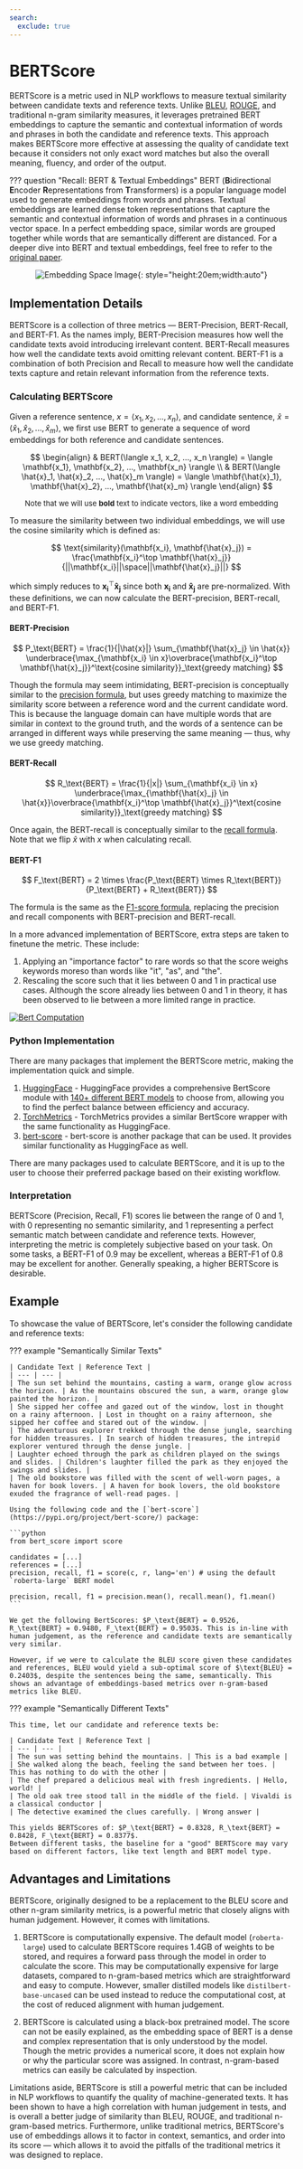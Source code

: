 ```yaml
---
search:
  exclude: true
---
```


# BERTScore
BERTScore is a metric used in NLP workflows to measure textual similarity between candidate texts and reference texts. Unlike [BLEU](bleu.md), [ROUGE](rouge.md), and traditional n-gram similarity measures, it leverages pretrained BERT embeddings to capture the semantic and contextual information of words and phrases in both the candidate and reference texts. This approach makes BERTScore more effective at assessing the quality of candidate text because it considers not only exact word matches but also the overall meaning, fluency, and order of the output.

??? question "Recall: BERT & Textual Embeddings"
    BERT (**B**idirectional **E**ncoder **R**epresentations from **T**ransformers) is a popular language model used to generate embeddings from words and phrases. Textual embeddings are learned dense token representations that capture the semantic and contextual information of words and phrases in a continuous vector space. In a perfect embedding space, similar words are grouped together while words that are semantically different are distanced. For a deeper dive into BERT and textual embeddings, feel free to refer to the [original paper](https://arxiv.org/pdf/1810.04805.pdf).
    <center>![Embedding Space Image](../assets/images/bert_vector_space.png){: style="height:20em;width:auto"}</center>

## Implementation Details
BERTScore is a collection of three metrics — BERT-Precision, BERT-Recall, and BERT-F1. As the names imply, BERT-Precision measures how well the candidate texts avoid introducing irrelevant content. BERT-Recall measures how well the candidate texts avoid omitting relevant content. BERT-F1 is a combination of both Precision and Recall to measure how well the candidate texts capture and retain relevant information from the reference texts.

### Calculating BERTScore
Given a reference sentence, $x = \langle x_1, x_2, ..., x_n \rangle$, and candidate sentence, $\hat{x} = \langle\hat{x}_1, \hat{x}_2, ..., \hat{x}_m\rangle$, we first use BERT to generate a sequence of word embeddings for both reference and candidate sentences.

$$
\begin{align}
    & BERT(\langle x_1, x_2, ..., x_n \rangle) = \langle \mathbf{x_1}, \mathbf{x_2}, ..., \mathbf{x_n} \rangle \\
    & BERT(\langle \hat{x}_1, \hat{x}_2, ..., \hat{x}_m \rangle) = \langle \mathbf{\hat{x}_1}, \mathbf{\hat{x}_2}, ..., \mathbf{\hat{x}_m} \rangle
\end{align}
$$

<center><p style="font-size:small;">Note that we will use <b>bold</b> text to indicate vectors, like a word embedding</p></center>

To measure the similarity between two individual embeddings, we will use the cosine similarity which is defined as:

$$
\text{similarity}(\mathbf{x_i}, \mathbf{\hat{x}_j}) = \frac{\mathbf{x_i}^\top \mathbf{\hat{x}_j}}{||\mathbf{x_i}||\space||\mathbf{\hat{x}_j}||}
$$

which simply reduces to $\mathbf{x_i}^\top \mathbf{\hat{x}_j}$ since both $\mathbf{x_i}$ and $\mathbf{\hat{x}_j}$ are pre-normalized. With these definitions, we can now calculate the BERT-precision, BERT-recall, and BERT-F1.

#### BERT-Precision

$$
P_\text{BERT} = \frac{1}{|\hat{x}|} \sum_{\mathbf{\hat{x}_j} \in \hat{x}} \underbrace{\max_{\mathbf{x_i} \in x}\overbrace{\mathbf{x_i}^\top \mathbf{\hat{x}_j}}^\text{cosine similarity}}_\text{greedy matching}
$$

Though the formula may seem intimidating, BERT-precision is conceptually similar to the [precision formula](precision.md), but uses greedy matching to maximize the similarity score between a reference word and the current candidate word. This is because the language domain can have multiple words that are similar in context to the ground truth, and the words of a sentence can be arranged in different ways while preserving the same meaning — thus, why we use greedy matching.

#### BERT-Recall

$$
R_\text{BERT} = \frac{1}{|x|} \sum_{\mathbf{x_i} \in x} \underbrace{\max_{\mathbf{\hat{x}_j} \in \hat{x}}\overbrace{\mathbf{x_i}^\top \mathbf{\hat{x}_j}}^\text{cosine similarity}}_\text{greedy matching}
$$

Once again, the BERT-recall is conceptually similar to the [recall formula](recall.md). Note that we flip $\hat{x}$ with $x$ when calculating recall.

#### BERT-F1

$$
F_\text{BERT} = 2 \times \frac{P_\text{BERT} \times R_\text{BERT}}{P_\text{BERT} + R_\text{BERT}}
$$

The formula is the same as the [F1-score formula](f1-score.md), replacing the precision and recall components with BERT-precision and BERT-recall.

In a more advanced implementation of BERTScore, extra steps are taken to finetune the metric. These include:

1. Applying an "importance factor" to rare words so that the score weighs keywords moreso than words like "it", "as", and "the".
2. Rescaling the score such that it lies between 0 and 1 in practical use cases. Although the score already lies between 0 and 1 in theory, it has been observed to lie between a more limited range in practice.

[![Bert Computation](../assets/images/bert_computation.png)](https://arxiv.org/pdf/1810.04805.pdf)

### Python Implementation
There are many packages that implement the BERTScore metric, making the implementation quick and simple.

1. [HuggingFace](https://huggingface.co/spaces/evaluate-metric/bertscore) - HuggingFace provides a comprehensive BertScore module with [140+ different BERT models](https://docs.google.com/spreadsheets/d/1RKOVpselB98Nnh_EOC4A2BYn8_201tmPODpNWu4w7xI/edit#gid=0) to choose from,  allowing you to find the perfect balance between efficiency and accuracy.
2. [TorchMetrics](https://torchmetrics.readthedocs.io/en/stable/text/bert_score.html) - TorchMetrics provides a similar BertScore wrapper with the same functionality as HuggingFace.
3. [bert-score](https://pypi.org/project/bert-score/) - bert-score is another package that can be used. It provides similar functionality as HuggingFace as well.

There are many packages used to calculate BERTScore, and it is up to the user to choose their preferred package based on their existing workflow.

### Interpretation
BERTScore (Precision, Recall, F1) scores lie between the range of 0 and 1, with 0 representing no semantic similarity, and 1 representing a perfect semantic match between candidate and reference texts. However, interpreting the metric is completely subjective based on your task. On some tasks, a BERT-F1 of 0.9 may be excellent, whereas a BERT-F1 of 0.8 may be excellent for another. Generally speaking, a higher BERTScore is desirable.

## Example
To showcase the value of BERTScore, let's consider the following candidate and reference texts:

??? example "Semantically Similar Texts"

    | Candidate Text | Reference Text |
    | --- | --- |
    | The sun set behind the mountains, casting a warm, orange glow across the horizon. | As the mountains obscured the sun, a warm, orange glow painted the horizon. |
    | She sipped her coffee and gazed out of the window, lost in thought on a rainy afternoon. | Lost in thought on a rainy afternoon, she sipped her coffee and stared out of the window. |
    | The adventurous explorer trekked through the dense jungle, searching for hidden treasures. | In search of hidden treasures, the intrepid explorer ventured through the dense jungle. |
    | Laughter echoed through the park as children played on the swings and slides. | Children's laughter filled the park as they enjoyed the swings and slides. |
    | The old bookstore was filled with the scent of well-worn pages, a haven for book lovers. | A haven for book lovers, the old bookstore exuded the fragrance of well-read pages. |

    Using the following code and the [`bert-score`](https://pypi.org/project/bert-score/) package:

    ```python
    from bert_score import score

    candidates = [...]
    references = [...]
    precision, recall, f1 = score(c, r, lang='en') # using the default `roberta-large` BERT model

    precision, recall, f1 = precision.mean(), recall.mean(), f1.mean()
    ```

    We get the following BertScores: $P_\text{BERT} = 0.9526, R_\text{BERT} = 0.9480, F_\text{BERT} = 0.9503$. This is in-line with human judgement, as the reference and candidate texts are semantically very similar.

    However, if we were to calculate the BLEU score given these candidates and references, BLEU would yield a sub-optimal score of $\text{BLEU} = 0.2403$, despite the sentences being the same, semantically. This shows an advantage of embeddings-based metrics over n-gram-based metrics like BLEU.

??? example "Semantically Different Texts"

    This time, let our candidate and reference texts be:

    | Candidate Text | Reference Text |
    | --- | --- |
    | The sun was setting behind the mountains. | This is a bad example |
    | She walked along the beach, feeling the sand between her toes. | This has nothing to do with the other |
    | The chef prepared a delicious meal with fresh ingredients. | Hello, world! |
    | The old oak tree stood tall in the middle of the field. | Vivaldi is a classical conductor |
    | The detective examined the clues carefully. | Wrong answer |

    This yields BERTScores of: $P_\text{BERT} = 0.8328, R_\text{BERT} = 0.8428, F_\text{BERT} = 0.8377$.
    Between different tasks, the baseline for a "good" BERTScore may vary based on different factors, like text length and BERT model type.

## Advantages and Limitations

BERTScore, originally designed to be a replacement to the BLEU score and other n-gram similarity metrics, is a powerful metric that closely aligns with human judgement. However, it comes with limitations.

1. BERTScore is computationally expensive. The default model (```roberta-large```) used to calculate BERTScore requires 1.4GB of weights to be stored, and requires a forward pass through the model in order to calculate the score. This may be computationally expensive for large datasets, compared to n-gram-based metrics which are straightforward and easy to compute. However, smaller distilled models like ```distilbert-base-uncased``` can be used instead to reduce the computational cost, at the cost of reduced alignment with human judgement.

2. BERTScore is calculated using a black-box pretrained model. The score can not be easily explained, as the embedding space of BERT is a dense and complex representation that is only understood by the model. Though the metric provides a numerical score, it does not explain how or why the particular score was assigned. In contrast, n-gram-based metrics can easily be calculated by inspection.

Limitations aside, BERTScore is still a powerful metric that can be included in NLP workflows to quantify the quality of machine-generated texts. It has been shown to have a high correlation with human judgement in tests, and is overall a better judge of similarity than BLEU, ROUGE, and traditional n-gram-based metrics. Furthermore, unlike traditional metrics, BERTScore's use of embeddings allows it to factor in context, semantics, and order into its score — which allows it to avoid the pitfalls of the traditional metrics it was designed to replace.
